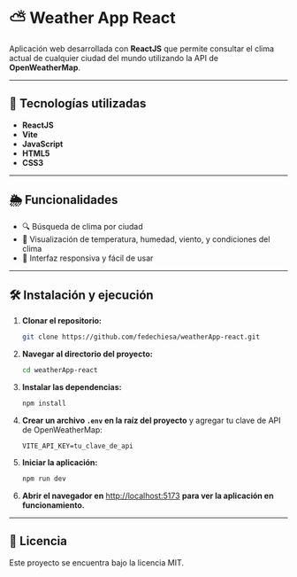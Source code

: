 # ⛅ Weather App React

Aplicación web desarrollada con **ReactJS** que permite consultar el clima actual de cualquier ciudad del mundo utilizando la API de **OpenWeatherMap**.

---

## 🧰 Tecnologías utilizadas

- **ReactJS**
- **Vite**
- **JavaScript**
- **HTML5**
- **CSS3**

---

## 🌦️ Funcionalidades

- 🔍 Búsqueda de clima por ciudad  
- 📍 Visualización de temperatura, humedad, viento, y condiciones del clima  
- 📱 Interfaz responsiva y fácil de usar

---

## 🛠️ Instalación y ejecución

1. **Clonar el repositorio:**

   ```bash
   git clone https://github.com/fedechiesa/weatherApp-react.git
   ```

2. **Navegar al directorio del proyecto:**

   ```bash
   cd weatherApp-react
   ```

3. **Instalar las dependencias:**

   ```bash
   npm install
   ```

4. **Crear un archivo `.env` en la raíz del proyecto** y agregar tu clave de API de OpenWeatherMap:

   ```env
   VITE_API_KEY=tu_clave_de_api
   ```

5. **Iniciar la aplicación:**

   ```bash
   npm run dev
   ```

6. **Abrir el navegador en** [http://localhost:5173](http://localhost:5173) **para ver la aplicación en funcionamiento.**

---

## 📝 Licencia

Este proyecto se encuentra bajo la licencia MIT.
